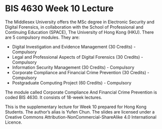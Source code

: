 # BIS 4630 Week 10 Lecture

The Middlesex University offers the MSc degree in Electronic Security and Digital Forensics, in collaboration with the School of Professional and Continuing Education (SPACE), The University of Hong Kong (HKU). There are 5 compulsory modules. They are:

* Digital Investigation and Evidence Management (30 Credits) - Compulsory
* Legal and Professional Aspects of Digital Forensics (30 Credits) - Compulsory
* Information Security Management (30 Credits) - Compulsory
* Corporate Compliance and Financial Crime Prevention (30 Credits) - Compulsory
* Postgraduate Computing Project (60 Credits) - Compulsory

The module called Corporate Compliance And Financial Crime Prevention is coded BIS 4630. It consists of 18-week lectures.

This is the supplementary lecture for Week 10 prepared for Hong Kong Students. The author’s alias is Yufen Chun. The slides are licensed under a Creative Commons Attribution-NonCommercial-ShareAlike 4.0 International Licence.